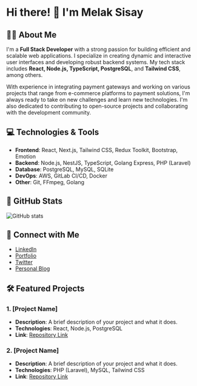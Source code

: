 # Hi there! 👋 I'm Melak Sisay

## 👨‍💻 About Me
I'm a **Full Stack Developer** with a strong passion for building efficient and scalable web applications. I specialize in creating dynamic and interactive user interfaces and developing robust backend systems. My tech stack includes **React, Node.js, TypeScript, PostgreSQL**, and **Tailwind CSS**, among others. 

With experience in integrating payment gateways and working on various projects that range from e-commerce platforms to payment solutions, I'm always ready to take on new challenges and learn new technologies. I'm also dedicated to contributing to open-source projects and collaborating with the development community.

## 💻 Technologies & Tools
- **Frontend**: React, Next.js, Tailwind CSS, Redux Toolkit, Bootstrap, Emotion
- **Backend**: Node.js, NestJS, TypeScript, Golang Express, PHP (Laravel)
- **Database**: PostgreSQL, MySQL, SQLite
- **DevOps**: AWS, GitLab CI/CD, Docker
- **Other**: Git, FFmpeg, Golang

## 🚀 GitHub Stats
![GitHub stats](https://github-readme-stats.vercel.app/api?username=mel-ak&show_icons=true&hide_title=true&hide_border=true&count_private=true&theme=radical)

## 🔗 Connect with Me
- [LinkedIn](https://www.linkedin.com/in/melake-sisay-ab6a3a105)
- [Portfolio](https://example.com)
- [Twitter](https://x.com/MelakeSisay)
- [Personal Blog](https://example.com)

## 🛠️ Featured Projects
### 1. **[Project Name]**
- **Description**: A brief description of your project and what it does.
- **Technologies**: React, Node.js, PostgreSQL
- **Link**: [Repository Link](https://github.com/your-username/project-name)

### 2. **[Project Name]**
- **Description**: A brief description of your project and what it does.
- **Technologies**: PHP (Laravel), MySQL, Tailwind CSS
- **Link**: [Repository Link](https://github.com/your-username/project-name)


<!--
**mel-ak/mel-ak** is a ✨ _special_ ✨ repository because its `README.md` (this file) appears on your GitHub profile.

Here are some ideas to get you started:

- 🔭 I’m currently working on ...
- 🌱 I’m currently learning ...
- 👯 I’m looking to collaborate on ...
- 🤔 I’m looking for help with ...
- 💬 Ask me about ...
- 📫 How to reach me: ...
- 😄 Pronouns: ...
- ⚡ Fun fact: ...
-->
